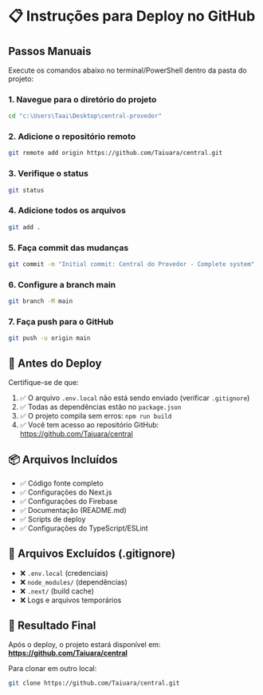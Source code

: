 # 📋 Instruções para Deploy no GitHub

## Passos Manuais

Execute os comandos abaixo no terminal/PowerShell dentro da pasta do projeto:

### 1. Navegue para o diretório do projeto
```bash
cd "c:\Users\Taai\Desktop\central-provedor"
```

### 2. Adicione o repositório remoto
```bash
git remote add origin https://github.com/Taiuara/central.git
```

### 3. Verifique o status
```bash
git status
```

### 4. Adicione todos os arquivos
```bash
git add .
```

### 5. Faça commit das mudanças
```bash
git commit -m "Initial commit: Central do Provedor - Complete system"
```

### 6. Configure a branch main
```bash
git branch -M main
```

### 7. Faça push para o GitHub
```bash
git push -u origin main
```

## 🚨 Antes do Deploy

Certifique-se de que:

1. ✅ O arquivo `.env.local` não está sendo enviado (verificar `.gitignore`)
2. ✅ Todas as dependências estão no `package.json`
3. ✅ O projeto compila sem erros: `npm run build`
4. ✅ Você tem acesso ao repositório GitHub: https://github.com/Taiuara/central

## 📦 Arquivos Incluídos

- ✅ Código fonte completo
- ✅ Configurações do Next.js
- ✅ Configurações do Firebase
- ✅ Documentação (README.md)
- ✅ Scripts de deploy
- ✅ Configurações do TypeScript/ESLint

## 🚫 Arquivos Excluídos (.gitignore)

- ❌ `.env.local` (credenciais)
- ❌ `node_modules/` (dependências)
- ❌ `.next/` (build cache)
- ❌ Logs e arquivos temporários

## 🔗 Resultado Final

Após o deploy, o projeto estará disponível em:
**https://github.com/Taiuara/central**

Para clonar em outro local:
```bash
git clone https://github.com/Taiuara/central.git
```
